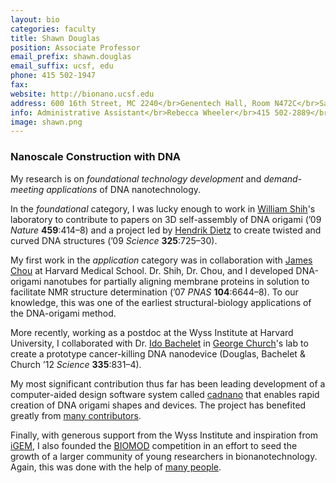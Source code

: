```yaml
---
layout: bio
categories: faculty
title: Shawn Douglas
position: Associate Professor
email_prefix: shawn.douglas
email_suffix: ucsf, edu
phone: 415 502-1947
fax:
website: http://bionano.ucsf.edu
address: 600 16th Street, MC 2240</br>Genentech Hall, Room N472C</br>San Francisco, CA 94158-2280</br>
info: Administrative Assistant</br>Rebecca Wheeler</br>415 502-2889</br><span class="e">rebecca.wheeler / ucsf, edu</span>
image: shawn.png
---
```


### Nanoscale Construction with DNA

My research is on _foundational technology development_ and _demand-meeting applications_ of DNA nanotechnology.

In the _foundational_ category, I was lucky enough to work in <a target="_blank" href="http://research4.dfci.harvard.edu/shih/">William Shih</a>'s laboratory to contribute to papers on 3D self-assembly of DNA origami (’09 _Nature_ __459__:414–8) and a project led by <a target="_blank" href="http://bionano.physik.tu-muenchen.de/">Hendrik Dietz</a> to create twisted and curved DNA structures (’09 _Science_ __325__:725–30).

My first work in the _application_ category was in collaboration with <a target="_blank" href="http://chou.med.harvard.edu/">James Chou</a> at Harvard Medical School. Dr. Shih, Dr. Chou, and I developed DNA-origami nanotubes for partially aligning membrane proteins in solution to facilitate NMR structure determination (’07 _PNAS_ __104__:6644–8). To our knowledge, this was one of the earliest structural-biology applications of the DNA-origami method.

More recently, working as a postdoc at the Wyss Institute at Harvard University, I collaborated with Dr. <a target="_blank" href="http://bit.ly/1dbdYSG">Ido Bachelet</a> in <a target="_blank" href="http://arep.med.harvard.edu/"> George Church</a>'s lab to create a prototype cancer-killing DNA nanodevice (Douglas, Bachelet & Church ’12 _Science_ __335__:831–4).

My most significant contribution thus far has been leading development of a computer-aided design software system called <a target="_blank" href="http://cadnano.org/" >cadnano</a> that enables rapid creation of DNA origami shapes and devices. The project has benefited greatly from <a target="_blank" href="http://cadnano.org/about">many contributors</a>.

Finally, with generous support from the Wyss Institute and inspiration from <a target="_blank" href="http://igem.org/">iGEM</a>, I also founded the <a target="_blank" href="http://biomod.net/">BIOMOD</a> competition in an effort to seed the growth of a larger community of young researchers in bionanotechnology. Again, this was done with the help of <a href="http://biomod.net/our-team">many people</a>.
